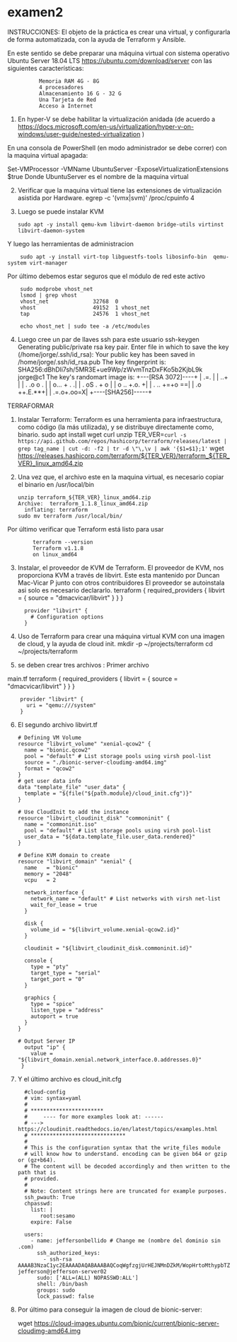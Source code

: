 # examen2
INSTRUCCIONES:
El objeto de la práctica es crear una virtual, y configurarla de forma automatizada, con la ayuda de Terraform y Ansible.

En este sentido se debe preparar una máquina virtual con sistema operativo Ubuntu Server 18.04 LTS https://ubuntu.com/download/server con las siguientes características:

              Memoria RAM 4G - 8G
              4 procesadores
              Almacenamiento 16 G - 32 G
              Una Tarjeta de Red
              Acceso a Internet
              
 1) En hyper-V se debe habilitar la virtualización anidada (de acuerdo a https://docs.microsoft.com/en-us/virtualization/hyper-v-on-windows/user-guide/nested-virtualization )

En una consola de PowerShell (en modo administrador se debe correr) con la maquina virtual apagada:

Set-VMProcessor -VMName UbuntuServer -ExposeVirtualizationExtensions $true 
Donde UbuntuServer es el nombre de la maquina virtual

2)  Verificar que la maquina virtual tiene las extensiones de virtualización asistida por Hardware.
        egrep -c '(vmx|svm)' /proc/cpuinfo
        4

3)  Luego se puede instalar KVM

        sudo apt -y install qemu-kvm libvirt-daemon bridge-utils virtinst libvirt-daemon-system
Y luego las herramientas de administracion

        sudo apt -y install virt-top libguestfs-tools libosinfo-bin  qemu-system virt-manager

Por último debemos estar seguros que el módulo de red este activo

        sudo modprobe vhost_net
        lsmod | grep vhost
        vhost_net              32768  0
        vhost                  49152  1 vhost_net
        tap                    24576  1 vhost_net

        echo vhost_net | sudo tee -a /etc/modules
        
4)  Luego cree un par de llaves ssh para este usuario
          ssh-keygen
          Generating public/private rsa key pair.
          Enter file in which to save the key (/home/jorge/.ssh/id_rsa):
          Your public key has been saved in /home/jorge/.ssh/id_rsa.pub
          The key fingerprint is:
          SHA256:dBhDli7sh/5MR3E+ue9Wp/zWvmTnzDxFKo5b2KjbL9k jorge@c1
          The key's randomart image is:
          +---[RSA 3072]----+
          |       .=.       |
          |       ..+       |
          |     . .o o .    |
          |      o... + .  .|
          |     . oS . +  o |
          |      o .. +.o. +|
          |     . .. +=+o ==|
          |      .o ++.E.**+|
          |       .=.o+.oo=X|
          +----[SHA256]-----+
          
TERRAFORMAR
1)  Instalar Terraform:
Terraform es una herramienta para infraestructura, como código (la más utilizada), y se distribuye directamente como, binario.
        sudo apt install wget curl unzip
        TER_VER=`curl -s https://api.github.com/repos/hashicorp/terraform/releases/latest | grep tag_name | cut -d: -f2 | tr -d \"\,\v | awk '{$1=$1};1'`
        wget https://releases.hashicorp.com/terraform/${TER_VER}/terraform_${TER_VER}_linux_amd64.zip
2)  Una vez que, el archivo este en la maquina virtual, es necesario copiar el binario en /usr/local/bin

        unzip terraform_${TER_VER}_linux_amd64.zip
        Archive:  terraform_1.1.8_linux_amd64.zip
          inflating: terraform  
        sudo mv terraform /usr/local/bin/
Por último verificar que Terraform está listo para usar

            terraform --version
            Terraform v1.1.8
            on linux_amd64
3)  Instalar, el proveedor de KVM de Terraform.
El proveedor de KVM, nos proporciona KVM a través de libvirt. Este esta mantenido por Duncan Mac-Vicar P junto con otros contribuidores El proveedor se autoinstala asi solo es necesario declararlo.
          terraform {
            required_providers {
              libvirt = {
                source = "dmacvicar/libvirt"
              }
            }
          }

          provider "libvirt" {
            # Configuration options
          }


4)  Uso de Terraform para crear una máquina virtual KVM con una imagen de cloud, y la ayuda de cloud init.
        mkdir -p ~/projects/terraform
        cd ~/projects/terraform

5)  se deben crear tres archivos : Primer archivo

main.tf
        terraform {
          required_providers {
            libvirt = {
              source = "dmacvicar/libvirt"
            }
          }
        }

        provider "libvirt" {
          uri = "qemu:///system"
        }
      
6)  El segundo archivo libvirt.tf

        # Defining VM Volume
        resource "libvirt_volume" "xenial-qcow2" {
          name = "bionic.qcow2"
          pool = "default" # List storage pools using virsh pool-list
          source = "./bionic-server-cloudimg-amd64.img"
          format = "qcow2"
        }
        # get user data info
        data "template_file" "user_data" {
          template = "${file("${path.module}/cloud_init.cfg")}"
        }

        # Use CloudInit to add the instance
        resource "libvirt_cloudinit_disk" "commoninit" {
          name = "commoninit.iso"
          pool = "default" # List storage pools using virsh pool-list
          user_data = "${data.template_file.user_data.rendered}"
        }

        # Define KVM domain to create
        resource "libvirt_domain" "xenial" {
          name   = "bionic"
          memory = "2048"
          vcpu   = 2

          network_interface {
            network_name = "default" # List networks with virsh net-list
            wait_for_lease = true
          }

          disk {
            volume_id = "${libvirt_volume.xenial-qcow2.id}"
          }

          cloudinit = "${libvirt_cloudinit_disk.commoninit.id}"

          console {
            type = "pty"
            target_type = "serial"
            target_port = "0"
          }

          graphics {
            type = "spice"
            listen_type = "address"
            autoport = true
          }
        }

        # Output Server IP
          output "ip" {
            value = "${libvirt_domain.xenial.network_interface.0.addresses.0}"
         }
 
 7) Y el último archivo es cloud_init.cfg

          #cloud-config
          # vim: syntax=yaml
          #
          # ***********************
          # 	---- for more examples look at: ------
          # ---> https://cloudinit.readthedocs.io/en/latest/topics/examples.html
          # ******************************
          #
          # This is the configuration syntax that the write_files module
          # will know how to understand. encoding can be given b64 or gzip or (gz+b64).
          # The content will be decoded accordingly and then written to the path that is
          # provided.
          #
          # Note: Content strings here are truncated for example purposes.
          ssh_pwauth: True
          chpasswd:
            list: |
               root:sesamo
            expire: False

          users:
            - name: jeffersonbellido # Change me (nombre del dominio sin .com)
              ssh_authorized_keys:
                - ssh-rsa AAAAB3NzaC1yc2EAAAADAQABAAABAQCoqWgfzgjUrHEJNMnDZkM/WopHrtoMthypbTZ+ppkaO6SpZJYbAnBQmjdL6WwQeDW5QKqr3rhqrfZReGiLP3zY+Z1xsdT/uIjXzYt9YvZ+EXIm7jqKgKQxm4L+IpfbtoD7OeKDUnIXb9iyxDNcD2nJxVD+y+9cSHzeePXgIuMZZ5fsaOPg1p5Y+zsFz8v9dQISibMuXaOJ87fjrWv8xyqcF0nspunCp+ulozKljibk+P4JuQeHn05GZ07PndR50q+sWwWg++nmEJi8+7kEQpibzvqkxgOvCGwwPfnC6LzFV8pJtNWS7qnps3j+I12LFJfUZvXMZV7I2KJvdp3xqvHF jefferson@jefferson-server02
              sudo: ['ALL=(ALL) NOPASSWD:ALL']
              shell: /bin/bash
              groups: sudo
              lock_passwd: false
 
 8) Por último para conseguir la imagen de cloud de bionic-server:

    wget https://cloud-images.ubuntu.com/bionic/current/bionic-server-cloudimg-amd64.img
 
 
 
 
 
 
 
 
